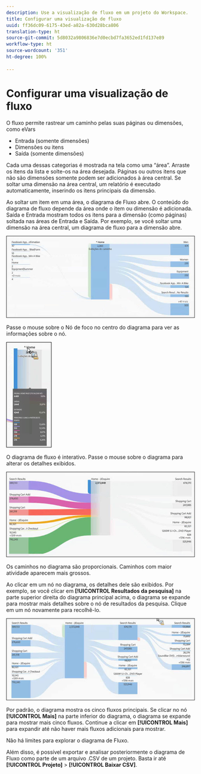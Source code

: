 ```yaml
---
description: Use a visualização de fluxo em um projeto do Workspace.
title: Configurar uma visualização de fluxo
uuid: ff36dc09-6175-43ed-a82a-630d28bca806
translation-type: ht
source-git-commit: 5d8032a9806836e7d0ecbd7fa3652ed1fd137e89
workflow-type: ht
source-wordcount: '351'
ht-degree: 100%

---
```



# Configurar uma visualização de fluxo

O fluxo permite rastrear um caminho pelas suas páginas ou dimensões, como eVars

* Entrada (somente dimensões)
* Dimensões ou itens
* Saída (somente dimensões)

Cada uma dessas categorias é mostrada na tela como uma “área”. Arraste os itens da lista e solte-os na área desejada. Páginas ou outros itens que não são dimensões somente podem ser adicionados à área central. Se soltar uma dimensão na área central, um relatório é executado automaticamente, inserindo os itens principais da dimensão.

Ao soltar um item em uma área, o diagrama de Fluxo abre. O conteúdo do diagrama de fluxo depende da área onde o item ou dimensão é adicionada. Saída e Entrada mostram todos os itens para a dimensão (como páginas) soltada nas áreas de Entrada e Saída. Por exemplo, se você soltar uma dimensão na área central, um diagrama de fluxo para a dimensão abre.

![](assets/flow.jpg)

Passe o mouse sobre o Nó de foco no centro do diagrama para ver as informações sobre o nó.

![](assets/flow4.jpg)

O diagrama de fluxo é interativo. Passe o mouse sobre o diagrama para alterar os detalhes exibidos.

![](assets/flow2.jpg)

Os caminhos no diagrama são proporcionais. Caminhos com maior atividade aparecem mais grossos.

Ao clicar em um nó no diagrama, os detalhes dele são exibidos. Por exemplo, se você clicar em **[!UICONTROL Resultados da pesquisa]** na parte superior direita do diagrama principal acima, o diagrama se expande para mostrar mais detalhes sobre o nó de resultados da pesquisa. Clique em um nó novamente para recolhê-lo.

![](assets/flow3.jpg)

Por padrão, o diagrama mostra os cinco fluxos principais. Se clicar no nó **[!UICONTROL Mais]** na parte inferior do diagrama, o diagrama se expande para mostrar mais cinco fluxos. Continue a clicar em **[!UICONTROL Mais]** para expandir até não haver mais fluxos adicionais para mostrar.

Não há limites para explorar o diagrama de Fluxo.

Além disso, é possível exportar e analisar posteriormente o diagrama de Fluxo como parte de um arquivo .CSV de um projeto. Basta ir até **[!UICONTROL Projeto]** > **[!UICONTROL Baixar CSV]**.
